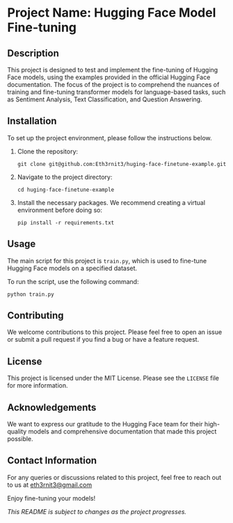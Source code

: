 # Project Name: Hugging Face Model Fine-tuning

## Description

This project is designed to test and implement the fine-tuning of Hugging Face models, using the examples provided in the official Hugging Face documentation. The focus of the project is to comprehend the nuances of training and fine-tuning transformer models for language-based tasks, such as Sentiment Analysis, Text Classification, and Question Answering.

## Installation

To set up the project environment, please follow the instructions below.

1. Clone the repository:
    ```
    git clone git@github.com:Eth3rnit3/huging-face-finetune-example.git
    ```
2. Navigate to the project directory:
    ```
    cd huging-face-finetune-example
    ```
3. Install the necessary packages. We recommend creating a virtual environment before doing so:
    ```
    pip install -r requirements.txt
    ```

## Usage

The main script for this project is `train.py`, which is used to fine-tune Hugging Face models on a specified dataset.

To run the script, use the following command:

```
python train.py
```

## Contributing

We welcome contributions to this project. Please feel free to open an issue or submit a pull request if you find a bug or have a feature request.

## License

This project is licensed under the MIT License. Please see the `LICENSE` file for more information.

## Acknowledgements

We want to express our gratitude to the Hugging Face team for their high-quality models and comprehensive documentation that made this project possible.

## Contact Information

For any queries or discussions related to this project, feel free to reach out to us at eth3rnit3@gmail.com

Enjoy fine-tuning your models!

*This README is subject to changes as the project progresses.*